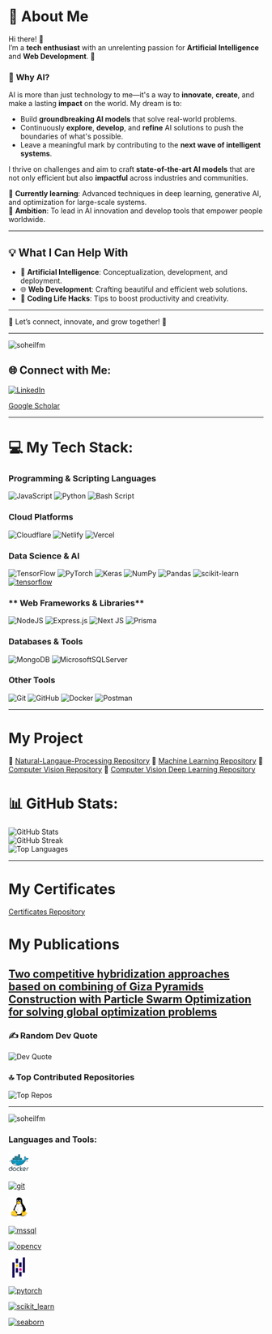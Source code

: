 # 🌟 **About Me**  
Hi there! 👋  
I’m a **tech enthusiast** with an unrelenting passion for **Artificial Intelligence** and **Web Development**. 🚀  

### 🤖 **Why AI?**  
AI is more than just technology to me—it's a way to **innovate**, **create**, and make a lasting **impact** on the world. My dream is to:  
- Build **groundbreaking AI models** that solve real-world problems.  
- Continuously **explore**, **develop**, and **refine** AI solutions to push the boundaries of what's possible.  
- Leave a meaningful mark by contributing to the **next wave of intelligent systems**.  

I thrive on challenges and aim to craft **state-of-the-art AI models** that are not only efficient but also **impactful** across industries and communities.  

🌱 **Currently learning**: Advanced techniques in deep learning, generative AI, and optimization for large-scale systems.  
🎯 **Ambition**: To lead in AI innovation and develop tools that empower people worldwide.  

---

## 💡 **What I Can Help With**  
- 🤖 **Artificial Intelligence**: Conceptualization, development, and deployment.  
- 🌐 **Web Development**: Crafting beautiful and efficient web solutions.  
- 🧠 **Coding Life Hacks**: Tips to boost productivity and creativity.  

---


🤝 Let’s connect, innovate, and grow together! 🌟  

---





<p align="left"> <img src="https://komarev.com/ghpvc/?username=soheilfm&label=Profile%20views&color=0e75b6&style=flat" alt="soheilfm" /> </p>

## 🌐 Connect with Me:  
[![LinkedIn](https://img.shields.io/badge/LinkedIn-%230077B5.svg?logo=linkedin&logoColor=white)](https://linkedin.com/in/soheil-faridmohammadzadegan)


[Google Scholar](https://scholar.google.com/citations?user=rdNuHJkAAAAJ&hl=en&oi=sra)

---

# 💻 My Tech Stack:  
### **Programming & Scripting Languages**  
![JavaScript](https://img.shields.io/badge/javascript-%23323330.svg?style=for-the-badge&logo=javascript&logoColor=%23F7DF1E)  ![Python](https://img.shields.io/badge/python-3670A0?style=for-the-badge&logo=python&logoColor=ffdd54)  ![Bash Script](https://img.shields.io/badge/bash_script-%23121011.svg?style=for-the-badge&logo=gnu-bash&logoColor=white)  

### **Cloud Platforms**  
![Cloudflare](https://img.shields.io/badge/Cloudflare-F38020?style=for-the-badge&logo=Cloudflare&logoColor=white)  ![Netlify](https://img.shields.io/badge/netlify-%23000000.svg?style=for-the-badge&logo=netlify&logoColor=#00C7B7)   ![Vercel](https://img.shields.io/badge/vercel-%23000000.svg?style=for-the-badge&logo=vercel&logoColor=white)  

### **Data Science & AI**  
![TensorFlow](https://img.shields.io/badge/TensorFlow-%23FF6F00.svg?style=for-the-badge&logo=TensorFlow&logoColor=white)  ![PyTorch](https://img.shields.io/badge/PyTorch-%23EE4C2C.svg?style=for-the-badge&logo=PyTorch&logoColor=white)  ![Keras](https://img.shields.io/badge/Keras-%23D00000.svg?style=for-the-badge&logo=Keras&logoColor=white)  ![NumPy](https://img.shields.io/badge/numpy-%23013243.svg?style=for-the-badge&logo=numpy&logoColor=white)  ![Pandas](https://img.shields.io/badge/pandas-%23150458.svg?style=for-the-badge&logo=pandas&logoColor=white)  ![scikit-learn](https://img.shields.io/badge/scikit--learn-%23F7931E.svg?style=for-the-badge&logo=scikit-learn&logoColor=white)  <a href="https://www.tensorflow.org" target="_blank" rel="noreferrer">
        <img src="https://www.vectorlogo.zone/logos/tensorflow/tensorflow-icon.svg" alt="tensorflow" width="40" height="40"/>
    </a>

### ** Web Frameworks & Libraries**  
![NodeJS](https://img.shields.io/badge/node.js-6DA55F?style=for-the-badge&logo=node.js&logoColor=white)  ![Express.js](https://img.shields.io/badge/express.js-%23404d59.svg?style=for-the-badge&logo=express&logoColor=%2361DAFB)  ![Next JS](https://img.shields.io/badge/Next-black?style=for-the-badge&logo=next.js&logoColor=white)  ![Prisma](https://img.shields.io/badge/Prisma-3982CE?style=for-the-badge&logo=Prisma&logoColor=white)  



### **Databases & Tools**  
![MongoDB](https://img.shields.io/badge/MongoDB-%234ea94b.svg?style=for-the-badge&logo=mongodb&logoColor=white)  ![MicrosoftSQLServer](https://img.shields.io/badge/Microsoft%20SQL%20Server-CC2927?style=for-the-badge&logo=microsoft%20sql%20server&logoColor=white)  

### **Other Tools**  
![Git](https://img.shields.io/badge/git-%23F05033.svg?style=for-the-badge&logo=git&logoColor=white)  ![GitHub](https://img.shields.io/badge/github-%23121011.svg?style=for-the-badge&logo=github&logoColor=white)  ![Docker](https://img.shields.io/badge/docker-%230db7ed.svg?style=for-the-badge&logo=docker&logoColor=white)  ![Postman](https://img.shields.io/badge/Postman-FF6C37?style=for-the-badge&logo=postman&logoColor=white)  

---
# My Project

🤖 [Natural-Langaue-Processing Repository](https://github.com/SoheilFM/Natural-Langaue-Processing)
🤖 [Machine Learning Repository](https://github.com/SoheilFM/Machine_Learning)
🤖 [Computer Vision Repository](https://github.com/SoheilFM/Computer-Vision)
🤖 [Computer Vision Deep Learning Repository](https://github.com/SoheilFM/Computer-Vision-Deep-Learning-Projects)
# 📊 GitHub Stats:  
![GitHub Stats](https://github-readme-stats.vercel.app/api?username=SoheilFM&theme=dark&hide_border=false&include_all_commits=true&count_private=false)  
![GitHub Streak](https://github-readme-streak-stats.herokuapp.com/?user=SoheilFM&theme=dark&hide_border=false)  
![Top Languages](https://github-readme-stats.vercel.app/api/top-langs/?username=SoheilFM&theme=dark&hide_border=false&include_all_commits=true&count_private=false&layout=compact)  

---

# My Certificates
[Certificates Repository](https://github.com/SoheilFM/Certificates)
# My Publications
[Two competitive hybridization approaches based on combining of Giza Pyramids Construction with Particle Swarm Optimization for solving global optimization problems](https://journal.iberamia.org/index.php/intartif/article/view/1711)
---


### ✍️ Random Dev Quote  
![Dev Quote](https://quotes-github-readme.vercel.app/api?type=horizontal&theme=radical)  

### 🔝 Top Contributed Repositories  
![Top Repos](https://github-contributor-stats.vercel.app/api?username=SoheilFM&limit=5&theme=dark&combine_all_yearly_contributions=true)  

---




<p align="left"> <img src="https://komarev.com/ghpvc/?username=soheilfm&label=Profile%20views&color=0e75b6&style=flat" alt="soheilfm" /> </p>


<h3 align="left">Languages and Tools:</h3>
<p align="left">
    <a href="https://www.docker.com/" target="_blank" rel="noreferrer">
        <img src="https://raw.githubusercontent.com/devicons/devicon/master/icons/docker/docker-original-wordmark.svg" alt="docker" width="40" height="40"/>
    </a>
</p>
<p align="left">
    <a href="https://git-scm.com/" target="_blank" rel="noreferrer">
        <img src="https://www.vectorlogo.zone/logos/git-scm/git-scm-icon.svg" alt="git" width="40" height="40"/>
    </a>
</p>
<p align="left">
    <a href="https://www.linux.org/" target="_blank" rel="noreferrer">
        <img src="https://raw.githubusercontent.com/devicons/devicon/master/icons/linux/linux-original.svg" alt="linux" width="40" height="40"/>
    </a>
</p>
<p align="left">
    <a href="https://www.microsoft.com/en-us/sql-server" target="_blank" rel="noreferrer">
        <img src="https://www.svgrepo.com/show/303229/microsoft-sql-server-logo.svg" alt="mssql" width="40" height="40"/>
    </a>
</p>
<p align="left">
    <a href="https://opencv.org/" target="_blank" rel="noreferrer">
        <img src="https://www.vectorlogo.zone/logos/opencv/opencv-icon.svg" alt="opencv" width="40" height="40"/>
    </a>
</p>
<p align="left">
    <a href="https://pandas.pydata.org/" target="_blank" rel="noreferrer">
        <img src="https://raw.githubusercontent.com/devicons/devicon/2ae2a900d2f041da66e950e4d48052658d850630/icons/pandas/pandas-original.svg" alt="pandas" width="40" height="40"/>
    </a>
</p>
<p align="left">
    <a href="https://pytorch.org/" target="_blank" rel="noreferrer">
        <img src="https://www.vectorlogo.zone/logos/pytorch/pytorch-icon.svg" alt="pytorch" width="40" height="40"/>
    </a>
</p>
<p align="left">
    <a href="https://scikit-learn.org/" target="_blank" rel="noreferrer">
        <img src="https://upload.wikimedia.org/wikipedia/commons/0/05/Scikit_learn_logo_small.svg" alt="scikit_learn" width="40" height="40"/>
    </a>
</p>
<p align="left">
    <a href="https://seaborn.pydata.org/" target="_blank" rel="noreferrer">
        <img src="https://seaborn.pydata.org/_images/logo-mark-lightbg.svg" alt="seaborn" width="40" height="40"/>
    </a>
</p>
<p align="left">

</p>

